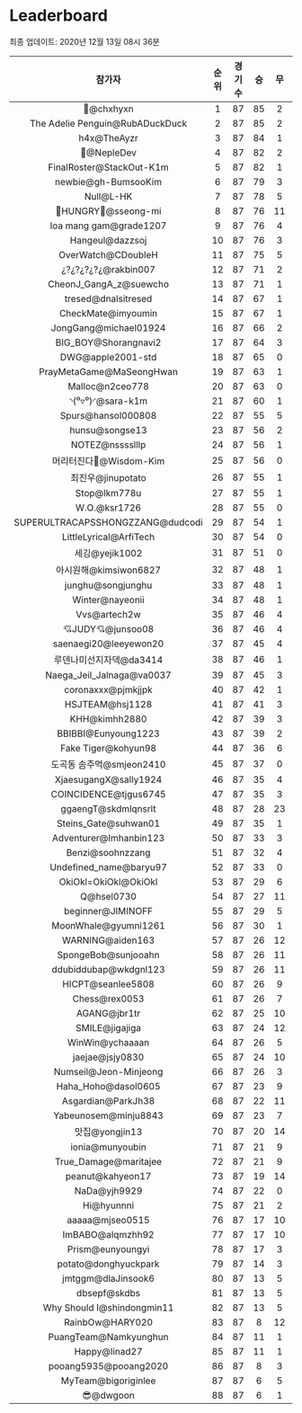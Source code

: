# Leaderboard
최종 업데이트: 2020년 12월 13일 08시 36분




| 참가자 | 순위 | 경기수 | 승 | 무 | 패 | 승점 |
|:---:|:---:|:---:|:---:|:---:|:---:|:---:|
| 👑@chxhyxn | 1 | 87 | 85 | 2 | 0 | 257 |
| The Adelie Penguin@RubADuckDuck | 2 | 87 | 85 | 2 | 0 | 257 |
| h4x@TheAyzr | 3 | 87 | 84 | 1 | 2 | 253 |
| 🥈@NepleDev | 4 | 87 | 82 | 2 | 3 | 248 |
| FinalRoster@StackOut-K1m | 5 | 87 | 82 | 1 | 4 | 247 |
| newbie@gh-BumsooKim | 6 | 87 | 79 | 3 | 5 | 240 |
| Null@L-HK | 7 | 87 | 78 | 5 | 4 | 239 |
| 🍗HUNGRY🍗@sseong-mi | 8 | 87 | 76 | 11 | 0 | 239 |
| loa mang gam@grade1207 | 9 | 87 | 76 | 4 | 7 | 232 |
| Hangeul@dazzsoj | 10 | 87 | 76 | 3 | 8 | 231 |
| OverWatch@CDoubleH | 11 | 87 | 75 | 5 | 7 | 230 |
| ¿?¿?¿?¿?¿@rakbin007 | 12 | 87 | 71 | 2 | 14 | 215 |
| CheonJ_GangA_z@suewcho | 13 | 87 | 71 | 1 | 15 | 214 |
| tresed@dnalsitresed | 14 | 87 | 67 | 1 | 19 | 202 |
| CheckMate@imyoumin | 15 | 87 | 67 | 1 | 19 | 202 |
| JongGang@michael01924 | 16 | 87 | 66 | 2 | 19 | 200 |
| BIG_BOY@Shorangnavi2 | 17 | 87 | 64 | 3 | 20 | 195 |
| DWG@apple2001-std | 18 | 87 | 65 | 0 | 22 | 195 |
| PrayMetaGame@MaSeongHwan | 19 | 87 | 63 | 1 | 23 | 190 |
| Malloc@n2ceo778 | 20 | 87 | 63 | 0 | 24 | 189 |
| ◝(⁰▿⁰)◜@sara-k1m | 21 | 87 | 60 | 1 | 26 | 181 |
| Spurs@hansol000808 | 22 | 87 | 55 | 5 | 27 | 170 |
| hunsu@songse13 | 23 | 87 | 56 | 2 | 29 | 170 |
| NOTEZ@nsssslllp | 24 | 87 | 56 | 1 | 30 | 169 |
| 머리터진다🤯@Wisdom-Kim | 25 | 87 | 56 | 0 | 31 | 168 |
| 최진우@jinupotato | 26 | 87 | 55 | 1 | 31 | 166 |
| Stop@lkm778u | 27 | 87 | 55 | 1 | 31 | 166 |
| W.O.@ksr1726 | 28 | 87 | 55 | 0 | 32 | 165 |
| SUPERULTRACAPSSHONGZZANG@dudcodi | 29 | 87 | 54 | 1 | 32 | 163 |
| LittleLyrical@ArfiTech | 30 | 87 | 54 | 0 | 33 | 162 |
| 세깅@yejik1002 | 31 | 87 | 51 | 0 | 36 | 153 |
| 아시원해@kimsiwon6827 | 32 | 87 | 48 | 1 | 38 | 145 |
| junghu@songjunghu | 33 | 87 | 48 | 1 | 38 | 145 |
| Winter@nayeonii | 34 | 87 | 48 | 1 | 38 | 145 |
| Vvs@artech2w | 35 | 87 | 46 | 4 | 37 | 142 |
| 💘JUDY💘@junsoo08 | 36 | 87 | 46 | 4 | 37 | 142 |
| saenaegi20@leeyewon20 | 37 | 87 | 45 | 4 | 38 | 139 |
| 루덴나미선지자덱@da3414 | 38 | 87 | 46 | 1 | 40 | 139 |
| Naega_Jeil_Jalnaga@va0037 | 39 | 87 | 45 | 3 | 39 | 138 |
| coronaxxx@pjmkjjpk | 40 | 87 | 42 | 1 | 44 | 127 |
| HSJTEAM@hsj1128 | 41 | 87 | 41 | 3 | 43 | 126 |
| KHH@kimhh2880 | 42 | 87 | 39 | 3 | 45 | 120 |
| BBIBBI@Eunyoung1223 | 43 | 87 | 39 | 2 | 46 | 119 |
| Fake Tiger@kohyun98 | 44 | 87 | 36 | 6 | 45 | 114 |
| 도곡동 솜주먹@smjeon2410 | 45 | 87 | 37 | 0 | 50 | 111 |
| XjaesugangX@sally1924 | 46 | 87 | 35 | 4 | 48 | 109 |
| COINCIDENCE@tjgus6745 | 47 | 87 | 35 | 3 | 49 | 108 |
| ggaengT@skdmlqnsrlt | 48 | 87 | 28 | 23 | 36 | 107 |
| Steins_Gate@suhwan01 | 49 | 87 | 35 | 1 | 51 | 106 |
| Adventurer@Imhanbin123 | 50 | 87 | 33 | 3 | 51 | 102 |
| Benzi@soohnzzang | 51 | 87 | 32 | 4 | 51 | 100 |
| Undefined_name@baryu97 | 52 | 87 | 33 | 0 | 54 | 99 |
| OkiOkl=OkiOkl@OkiOkl | 53 | 87 | 29 | 6 | 52 | 93 |
| Q@hsel0730 | 54 | 87 | 27 | 11 | 49 | 92 |
| beginner@JIMINOFF | 55 | 87 | 29 | 5 | 53 | 92 |
| MoonWhale@gyumni1261 | 56 | 87 | 30 | 1 | 56 | 91 |
| WARNING@aiden163 | 57 | 87 | 26 | 12 | 49 | 90 |
| SpongeBob@sunjooahn | 58 | 87 | 26 | 11 | 50 | 89 |
| ddubiddubap@wkdgnl123 | 59 | 87 | 26 | 11 | 50 | 89 |
| HICPT@seanlee5808 | 60 | 87 | 26 | 9 | 52 | 87 |
| Chess@rex0053 | 61 | 87 | 26 | 7 | 54 | 85 |
| AGANG@jbr1tr | 62 | 87 | 25 | 10 | 52 | 85 |
| SMILE@jigajiga | 63 | 87 | 24 | 12 | 51 | 84 |
| WinWin@ychaaaan | 64 | 87 | 26 | 5 | 56 | 83 |
| jaejae@jsjy0830 | 65 | 87 | 24 | 10 | 53 | 82 |
| Numseil@Jeon-Minjeong | 66 | 87 | 26 | 3 | 58 | 81 |
| Haha_Hoho@dasol0605 | 67 | 87 | 23 | 9 | 55 | 78 |
| Asgardian@ParkJh38 | 68 | 87 | 22 | 11 | 54 | 77 |
| Yabeunosem@minju8843 | 69 | 87 | 23 | 7 | 57 | 76 |
| 맛집@yongjin13 | 70 | 87 | 20 | 14 | 53 | 74 |
| ionia@munyoubin | 71 | 87 | 21 | 9 | 57 | 72 |
| True_Damage@maritajee | 72 | 87 | 21 | 9 | 57 | 72 |
| peanut@kahyeon17 | 73 | 87 | 19 | 14 | 54 | 71 |
| NaDa@yjh9929 | 74 | 87 | 22 | 0 | 65 | 66 |
| Hi@hyunnni | 75 | 87 | 21 | 2 | 64 | 65 |
| aaaaa@mjseo0515 | 76 | 87 | 17 | 10 | 60 | 61 |
| ImBABO@alqmzhh92 | 77 | 87 | 17 | 10 | 60 | 61 |
| Prism@eunyoungyi | 78 | 87 | 17 | 3 | 67 | 54 |
| potato@donghyuckpark | 79 | 87 | 14 | 3 | 70 | 45 |
| jmtggm@dlaJinsook6 | 80 | 87 | 13 | 5 | 69 | 44 |
| dbsepf@skdbs | 81 | 87 | 13 | 5 | 69 | 44 |
| Why Should I@shindongmin11 | 82 | 87 | 13 | 5 | 69 | 44 |
| RainbOw@HARY020 | 83 | 87 | 8 | 12 | 67 | 36 |
| PuangTeam@Namkyunghun | 84 | 87 | 11 | 1 | 75 | 34 |
| Happy@linad27 | 85 | 87 | 11 | 1 | 75 | 34 |
| pooang5935@pooang2020 | 86 | 87 | 8 | 3 | 76 | 27 |
| MyTeam@bigoriginlee | 87 | 87 | 6 | 5 | 76 | 23 |
| 😎@dwgoon | 88 | 87 | 6 | 1 | 80 | 19 |